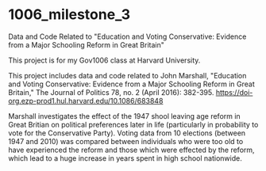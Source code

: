 # 1006_milestone_3

Data and Code Related to "Education and Voting Conservative: Evidence from
a Major Schooling Reform in Great Britain"

This project is for my Gov1006 class at Harvard University.

This project includes data and code related to John Marshall, "Education and Voting Conservative: Evidence from a Major Schooling Reform in Great Britain," The Journal of Politics 78, no. 2 (April 2016): 382-395. https://doi-org.ezp-prod1.hul.harvard.edu/10.1086/683848

Marshall investigates the effect of the 1947 shool leaving age reform in Great Britian on political preferences later in life (particularly in probability to vote for the Conservative Party). Voting data from 10 elections (between 1947 and 2010) was compared between individuals who were too old to have experienced the reform and those which were effected by the reform, which lead to a huge increase in years spent in high school nationwide.
